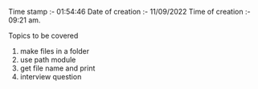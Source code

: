 Time stamp :- 01:54:46
Date of creation :- 11/09/2022
Time of creation :- 09:21 am.

Topics to be covered 

1. make files in a folder
2. use path module
3. get file name and print
4. interview question